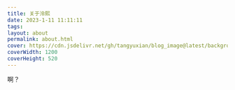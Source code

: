 ```yaml
---
title: 关于泠熙
date: 2023-1-11 11:11:11
tags:
layout: about
permalink: about.html
cover: https://cdn.jsdelivr.net/gh/tangyuxian/blog_image@latest/background/xiaomai.jpg
coverWidth: 1200
coverHeight: 520
---
```


啊？
